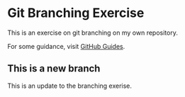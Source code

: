 # Git Branching Exercise

This is an exercise on git branching on my own repository.

For some guidance, visit [GitHub Guides](https://guides.github.com/).

## This is a new branch

This is an update to the branching exerise.

